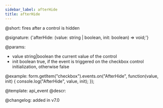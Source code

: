 ```yaml
---
sidebar_label: afterHide
title: afterHide
---          
```


@short: fires after a control is hidden
 
@signature: {'afterHide: (value: string | boolean, init: boolean) => void;'}

@params:
- value     string|boolean     the current value of the control
- init      boolean     true, if the event is triggered on the checkbox control initialization, otherwise false


@example:
form.getItem("checkbox").events.on("AfterHide", function(value, init) {
    console.log("AfterHide", value, init);
});


@template: api_event
@descr:

@changelog: added in v7.0
